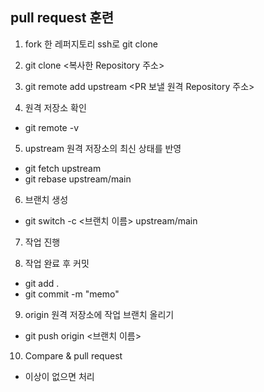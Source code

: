 ## pull request 훈련

1. fork 한 레퍼지토리 ssh로 git clone

2. git clone <복사한 Repository 주소>

3. git remote add upstream <PR 보낼 원격 Repository 주소>

4. 원격 저장소 확인 
- git remote -v

5. upstream 원격 저장소의 최신 상태를 반영
- git fetch upstream
- git rebase upstream/main

6. 브랜치 생성
- git switch -c <브랜치 이름> upstream/main

7. 작업 진행

8. 작업 완료 후 커밋
- git add .
- git commit -m "memo"

9. origin 원격 저장소에 작업 브랜치 올리기
- git push origin <브랜치 이름>

10. Compare & pull request
- 이상이 없으면 처리